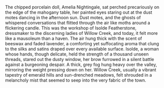 The chipped porcelain doll, Amelia Nightingale, sat perched precariously on the edge of the mahogany table, her painted eyes staring out at the dust motes dancing in the afternoon sun.  Dust motes, and the ghosts of whispered conversations that flitted through the air like moths around a flickering candle.  This was the workshop of Isolde Featherstone, dressmaker to the discerning ladies of Willow Creek, and today, it felt more like a mausoleum than a haven.  The air hung thick with the scent of beeswax and faded lavender, a comforting yet suffocating aroma that clung to the silks and satins draped over every available surface.  Isolde, a woman whose hands, though delicate, held the strength of a thousand unseen threads, stared out the dusty window, her brow furrowed in a silent battle against a burgeoning despair.  A thick, grey fog hung heavy over the valley, mirroring the weight pressing down on her. Willow Creek, usually a vibrant tapestry of emerald hills and sun-drenched meadows, felt shrouded in a melancholy mist that seemed to seep into the very fabric of the town.
